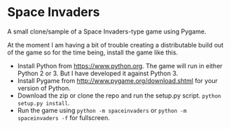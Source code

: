 # Space Invaders

A small clone/sample of a Space Invaders-type game using Pygame.

At the moment I am having a bit of trouble creating a distributable build out of the game so for the time being, install the game like this.

- Install Python from https://www.python.org. The game will run in either Python 2 or 3. But I have developed it against Python 3.
- Install Pygame from http://www.pygame.org/download.shtml for your version of Python.
- Download the zip or clone the repo and run the setup.py script. `python setup.py install`.
- Run the game using `python -m spaceinvaders` or `python -m spaceinvaders -f` for fullscreen.
